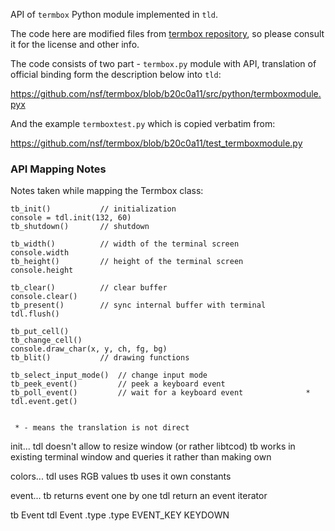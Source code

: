 API of `termbox` Python module implemented in `tld`.

The code here are modified files from
[termbox repository](https://github.com/nsf/termbox/), so please consult
it for the license and other info.


The code consists of two part - `termbox.py` module with API, translation
of official binding form the description below into `tld`:

https://github.com/nsf/termbox/blob/b20c0a11/src/python/termboxmodule.pyx

And the example `termboxtest.py` which is copied verbatim from:

https://github.com/nsf/termbox/blob/b20c0a11/test_termboxmodule.py


### API Mapping Notes

Notes taken while mapping the Termbox class:

    tb_init() 			// initialization                           console = tdl.init(132, 60)
    tb_shutdown() 		// shutdown

    tb_width() 			// width of the terminal screen             console.width
    tb_height() 		// height of the terminal screen            console.height

    tb_clear() 			// clear buffer                             console.clear()
    tb_present() 		// sync internal buffer with terminal       tdl.flush()

    tb_put_cell()
    tb_change_cell()                                                    console.draw_char(x, y, ch, fg, bg)
    tb_blit() 			// drawing functions

    tb_select_input_mode() 	// change input mode
    tb_peek_event() 		// peek a keyboard event
    tb_poll_event() 		// wait for a keyboard event              * tdl.event.get()


     * - means the translation is not direct



   init...
     tdl doesn't allow to resize window (or rather libtcod)
     tb works in existing terminal window and queries it rather than making own

   colors...
     tdl uses RGB values
     tb uses it own constants

   event...
     tb returns event one by one
     tdl return an event iterator


   tb Event                       tdl Event
   .type                          .type
     EVENT_KEY                      KEYDOWN

